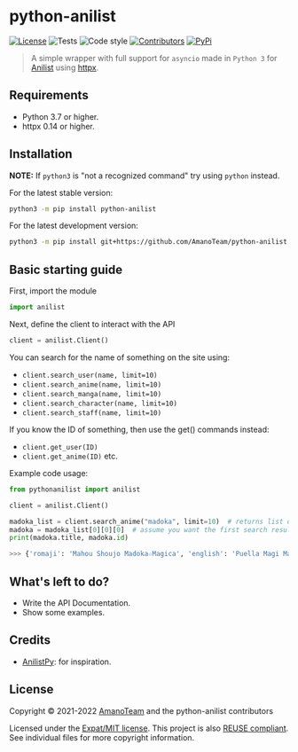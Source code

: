 <!--
  ~ Copyright (C) 2021-2022 Amano Team <https://amanoteam.com/>, nfitzen
  ~ 
  ~ SPDX-License-Identifier: MIT
  -->

# python-anilist

[![License](https://img.shields.io/github/license/AmanoTeam/aiodown)](https://github.com/AmanoTeam/python-anilist/raw/main/LICENSE)
![Tests](https://github.com/mCodingLLC/SlapThatLikeButton-TestingStarterProject/actions/workflows/tests.yml/badge.svg)
![Code style](https://img.shields.io/badge/code%20style-black-000000.svg)
[![Contributors](https://img.shields.io/github/contributors/AmanoTeam/python-anilist.svg)](https://github.com/AmanoTeam/python-anilist/graphs/contributors)
[![PyPi](https://badge.fury.io/py/python-anilist.svg)](https://pypi.org/project/python-anilist/)

> A simple wrapper with full support for `asyncio` made in `Python 3` for [Anilist](//anilist.co) using [httpx](//github.com/encode/httpx).

## Requirements

- Python 3.7 or higher.
- httpx 0.14 or higher.

## Installation

**NOTE:** If `python3` is "not a recognized command" try using `python` instead.

For the latest stable version:
```sh
python3 -m pip install python-anilist
```

For the latest development version:
```sh
python3 -m pip install git+https://github.com/AmanoTeam/python-anilist.git#egg=python-anilist
```

## Basic starting guide

First, import the module
```py
import anilist
```

Next, define the client to interact with the API

```py
client = anilist.Client()
```

You can search for the name of something on the site using:
- `client.search_user(name, limit=10)`
- `client.search_anime(name, limit=10)`
- `client.search_manga(name, limit=10)`
- `client.search_character(name, limit=10)`
- `client.search_staff(name, limit=10)`

If you know the ID of something, then use the get() commands instead:
- `client.get_user(ID)`
- `client.get_anime(ID)`
etc.

Example code usage:

```py
from pythonanilist import anilist

client = anilist.Client()

madoka_list = client.search_anime("madoka", limit=10)  # returns list of up to 10 Anime object results
madoka = madoka_list[0][0][0]  # assume you want the first search result
print(madoka.title, madoka.id)

>>> {'romaji': 'Mahou Shoujo Madoka☆Magica', 'english': 'Puella Magi Madoka Magica', 'native': '魔法少女まどか☆マギカ'} 9756
```
## What's left to do?

- Write the API Documentation.
- Show some examples.

## Credits

* [AnilistPy](//github.com/anilistpy/anilistpy): for inspiration.

## License

Copyright © 2021-2022 [AmanoTeam](https://github.com/AmanoTeam)
and the python-anilist contributors

Licensed under the [Expat/MIT license](LICENSE).
This project is also [REUSE compliant](https://reuse.software/).
See individual files for more copyright information.
